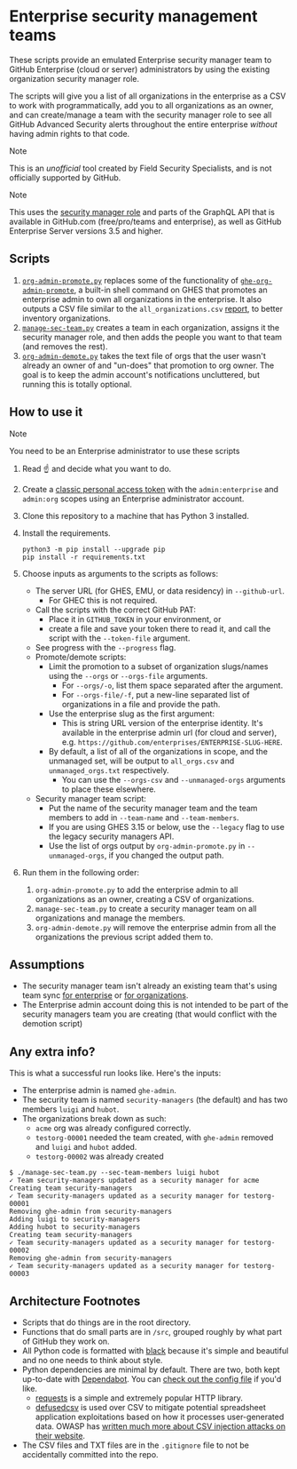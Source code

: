 # Enterprise security management teams

These scripts provide an emulated Enterprise security manager team to GitHub Enterprise (cloud or server) administrators by using the existing organization security manager role.

The scripts will give you a list of all organizations in the enterprise as a CSV to work with programmatically, add you to all organizations as an owner, and can create/manage a team with the security manager role to see all GitHub Advanced Security alerts throughout the entire enterprise _without_ having admin rights to that code.

> [!NOTE]
> This is an _unofficial_ tool created by Field Security Specialists, and is not officially supported by GitHub.

> [!NOTE]
> This uses the [security manager role](https://docs.github.com/en/organizations/managing-peoples-access-to-your-organization-with-roles/managing-security-managers-in-your-organization) and parts of the GraphQL API that is available in GitHub.com (free/pro/teams and enterprise), as well as GitHub Enterprise Server versions 3.5 and higher.

## Scripts

1. [`org-admin-promote.py`](/org-admin-promote.py) replaces some of the functionality of [`ghe-org-admin-promote`](https://docs.github.com/en/enterprise-server@latest/admin/configuration/configuring-your-enterprise/command-line-utilities#ghe-org-admin-promote), a built-in shell command on GHES that promotes an enterprise admin to own all organizations in the enterprise.  It also outputs a CSV file similar to the `all_organizations.csv` [report](https://docs.github.com/en/enterprise-server@latest/admin/configuration/configuring-your-enterprise/site-admin-dashboard#reports), to better inventory organizations.
1. [`manage-sec-team.py`](/manage-sec-team.py) creates a team in each organization, assigns it the security manager role, and then adds the people you want to that team (and removes the rest).
1. [`org-admin-demote.py`](/org-admin-demote.py) takes the text file of orgs that the user wasn't already an owner of and "un-does" that promotion to org owner.  The goal is to keep the admin account's notifications uncluttered, but running this is totally optional.

## How to use it

> [!NOTE]
> You need to be an Enterprise administrator to use these scripts

1. Read :point_up: and decide what you want to do.
1. Create a [classic personal access token](https://docs.github.com/en/authentication/keeping-your-account-and-data-secure/creating-a-personal-access-token) with the `admin:enterprise` and `admin:org` scopes using an Enterprise administrator account.
1. Clone this repository to a machine that has Python 3 installed.
1. Install the requirements.

    ```shell
    python3 -m pip install --upgrade pip
    pip install -r requirements.txt
    ```

1. Choose inputs as arguments to the scripts as follows:

    - The server URL (for GHES, EMU, or data residency) in `--github-url`.
      - For GHEC this is not required.
    - Call the scripts with the correct GitHub PAT:
      - Place it in `GITHUB_TOKEN` in your environment, or
      - create a file and save your token there to read it, and call the script with the `--token-file` argument.
    - See progress with the `--progress` flag.
    - Promote/demote scripts:
      - Limit the promotion to a subset of organization slugs/names using the `--orgs` or `--orgs-file` arguments.
        - For `--orgs/-o`, list them space separated after the argument.
        - For `--orgs-file/-f`, put a new-line separated list of organizations in a file and provide the path.
      - Use the enterprise slug as the first argument:
        - This is string URL version of the enterprise identity. It's available in the enterprise admin url (for cloud and server), e.g. `https://github.com/enterprises/ENTERPRISE-SLUG-HERE`.
      - By default, a list of all of the organizations in scope, and the unmanaged set, will be output to `all_orgs.csv` and `unmanaged_orgs.txt` respectively.
        - You can use the `--orgs-csv` and `--unmanaged-orgs` arguments to place these elsewhere.
    - Security manager team script:
      - Put the name of the security manager team and the team members to add in `--team-name` and `--team-members`.
      - If you are using GHES 3.15 or below, use the `--legacy` flag to use the legacy security managers API.
      - Use the list of orgs output by `org-admin-promote.py` in `--unmanaged-orgs`, if you changed the output path.

1. Run them in the following order:

    1. `org-admin-promote.py` to add the enterprise admin to all organizations as an owner, creating a CSV of organizations.
    1. `manage-sec-team.py` to create a security manager team on all organizations and manage the members.
    1. `org-admin-demote.py` will remove the enterprise admin from all the organizations the previous script added them to.

## Assumptions

- The security manager team isn't already an existing team that's using team sync [for enterprise](https://docs.github.com/en/enterprise-cloud@latest/admin/identity-and-access-management/using-saml-for-enterprise-iam/managing-team-synchronization-for-organizations-in-your-enterprise) or [for organizations](https://docs.github.com/en/enterprise-cloud@latest/organizations/organizing-members-into-teams/synchronizing-a-team-with-an-identity-provider-group).
- The Enterprise admin account doing this is not intended to be part of the security managers team you are creating (that would conflict with the demotion script)

## Any extra info?

This is what a successful run looks like.  Here's the inputs:

- The enterprise admin is named `ghe-admin`.
- The security team is named `security-managers` (the default) and has two members `luigi` and `hubot`.
- The organizations break down as such:
  - `acme` org was already configured correctly.
  - `testorg-00001` needed the team created, with `ghe-admin` removed and `luigi` and `hubot` added.
  - `testorg-00002` was already created

```console
$ ./manage-sec-team.py --sec-team-members luigi hubot
✓ Team security-managers updated as a security manager for acme
Creating team security-managers
✓ Team security-managers updated as a security manager for testorg-00001
Removing ghe-admin from security-managers
Adding luigi to security-managers
Adding hubot to security-managers
Creating team security-managers
✓ Team security-managers updated as a security manager for testorg-00002
Removing ghe-admin from security-managers
✓ Team security-managers updated as a security manager for testorg-00003
```

## Architecture Footnotes

- Scripts that do things are in the root directory.
- Functions that do small parts are in `/src`, grouped roughly by what part of GitHub they work on.
- All Python code is formatted with [black](https://black.readthedocs.io/en/stable/) because it's simple and beautiful and no one needs to think about style.
- Python dependencies are minimal by default.  There are two, both kept up-to-date with [Dependabot](https://docs.github.com/en/code-security/dependabot/dependabot-version-updates/about-dependabot-version-updates).  You can [check out the config file](.github/dependabot.yml) if you'd like.
  - [requests](https://pypi.org/project/requests/) is a simple and extremely popular HTTP library.
  - [defusedcsv](https://github.com/raphaelm/defusedcsv) is used over CSV to mitigate potential spreadsheet application exploitations based on how it processes user-generated data.  OWASP has [written much more about CSV injection attacks on their website](https://owasp.org/www-community/attacks/CSV_Injection).
- The CSV files and TXT files are in the `.gitignore` file to not be accidentally committed into the repo.
